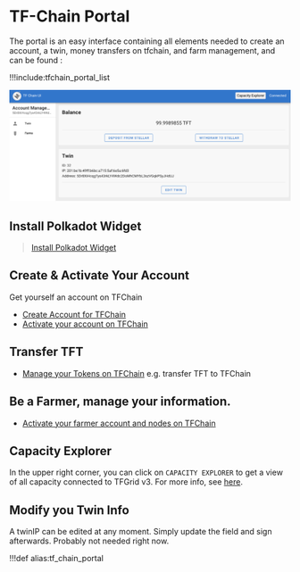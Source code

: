 # TF-Chain Portal

The portal is an easy interface containing all elements needed to create an account, a twin, money transfers on tfchain, and farm management, and can be found : 

!!!include:tfchain_portal_list

![](img/grid3_portal_account.png ':size=600')


## Install Polkadot Widget

> [Install Polkadot Widget](tfchain_portal_polkadot_widget)

## Create & Activate Your Account

Get yourself an account on TFChain

- [Create Account for TFChain](tfchain_portal_polkadot_create_account)
- [Activate your account on TFChain](tfchain_portal_ui_activation)

## Transfer TFT

- [Manage your Tokens on TFChain](tfchain_portal_ui_tokens) e.g. transfer TFT to TFChain

## Be a Farmer, manage your information.

- [Activate your farmer account and nodes on TFChain](tfchain_portal_ui_farming)

## Capacity Explorer

In the upper right corner, you can click on `CAPACITY EXPLORER` to get a view of all capacity connected to TFGrid v3. For more info, see [here](explorer_home).

## Modify you Twin Info

A twinIP can be edited at any moment. Simply update the field and sign afterwards. 
Probably not needed right now.

!!!def alias:tf_chain_portal